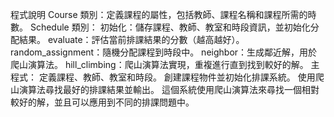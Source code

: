 程式說明
Course 類別：定義課程的屬性，包括教師、課程名稱和課程所需的時數。
Schedule 類別：
初始化：儲存課程、教師、教室和時段資訊，並初始化分配結果。
evaluate：評估當前排課結果的分數（越高越好）。
random_assignment：隨機分配課程到時段中。
neighbor：生成鄰近解，用於爬山演算法。
hill_climbing：爬山演算法實現，重複進行直到找到較好的解。
主程式：
定義課程、教師、教室和時段。
創建課程物件並初始化排課系統。
使用爬山演算法尋找最好的排課結果並輸出。
這個系統使用爬山演算法來尋找一個相對較好的解，並且可以應用到不同的排課問題中。
